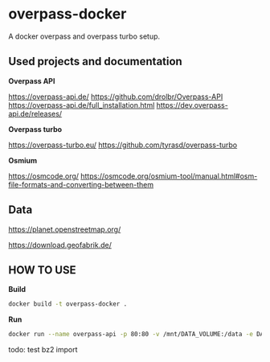 # overpass-docker

A docker overpass and overpass turbo setup.

## Used projects and documentation

**Overpass API**

https://overpass-api.de/
https://github.com/drolbr/Overpass-API
https://overpass-api.de/full_installation.html
https://dev.overpass-api.de/releases/

**Overpass turbo**

https://overpass-turbo.eu/
https://github.com/tyrasd/overpass-turbo

**Osmium**

https://osmcode.org/
https://osmcode.org/osmium-tool/manual.html#osm-file-formats-and-converting-between-them

## Data

https://planet.openstreetmap.org/

https://download.geofabrik.de/

## HOW TO USE

**Build**

```sh
docker build -t overpass-docker .
```

**Run**

```sh
docker run --name overpass-api -p 80:80 -v /mnt/DATA_VOLUME:/data -e DATA_URL=https://planet.openstreetmap.org/pbf/planet-latest.osm.pbf -it overpass-docker
```

todo: test bz2 import
